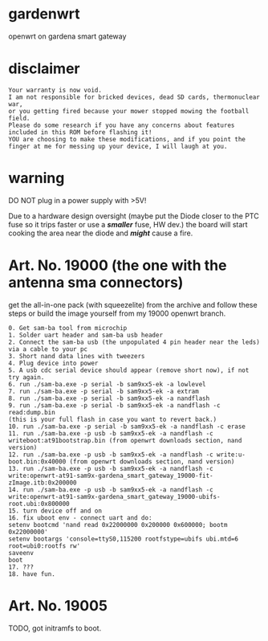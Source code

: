 # gardenwrt
openwrt on gardena smart gateway

# disclaimer
```
Your warranty is now void.
I am not responsible for bricked devices, dead SD cards, thermonuclear war,
or you getting fired because your mower stopped mowing the football field.
Please do some research if you have any concerns about features included in this ROM before flashing it!
YOU are choosing to make these modifications, and if you point the finger at me for messing up your device, I will laugh at you.
```

# warning
DO NOT plug in a power supply with >5V!

Due to a hardware design oversight (maybe put the Diode closer to the PTC fuse so it trips faster or use a ***smaller*** fuse, HW dev.) the board will start cooking the area near the diode and ***might*** cause a fire.  

# Art. No. 19000 (the one with the antenna sma connectors)
get the all-in-one pack (with squeezelite) from the archive and follow these steps or build the image yourself from my 19000 openwrt branch.
```
0. Get sam-ba tool from microchip
1. Solder uart header and sam-ba usb header
2. Connect the sam-ba usb (the unpopulated 4 pin header near the leds) via a cable to your pc
3. Short nand data lines with tweezers
4. Plug device into power
5. A usb cdc serial device should appear (remove short now), if not try again. 
6. run ./sam-ba.exe -p serial -b sam9xx5-ek -a lowlevel
7. run ./sam-ba.exe -p serial -b sam9xx5-ek -a extram
8. run ./sam-ba.exe -p serial -b sam9xx5-ek -a nandflash
9. run ./sam-ba.exe -p serial -b sam9xx5-ek -a nandflash -c read:dump.bin 
(this is your full flash in case you want to revert back.)
10. run ./sam-ba.exe -p serial -b sam9xx5-ek -a nandflash -c erase
11. run ./sam-ba.exe -p usb -b sam9xx5-ek -a nandflash -c writeboot:at91bootstrap.bin (from openwrt downloads section, nand version)
12. run ./sam-ba.exe -p usb -b sam9xx5-ek -a nandflash -c write:u-boot.bin:0x40000 (from openwrt downloads section, nand version)
13. run ./sam-ba.exe -p usb -b sam9xx5-ek -a nandflash -c write:openwrt-at91-sam9x-gardena_smart_gateway_19000-fit-zImage.itb:0x200000
14. run ./sam-ba.exe -p usb -b sam9xx5-ek -a nandflash -c write:openwrt-at91-sam9x-gardena_smart_gateway_19000-ubifs-root.ubi:0x800000
15. turn device off and on
16. fix uboot env - connect uart and do:
setenv bootcmd 'nand read 0x22000000 0x200000 0x600000; bootm 0x22000000'
setenv bootargs 'console=ttyS0,115200 rootfstype=ubifs ubi.mtd=6 root=ubi0:rootfs rw'
saveenv
boot
17. ???
18. have fun.
```

# Art. No. 19005

TODO, got initramfs to boot.
